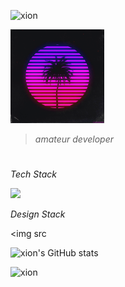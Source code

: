 ![xion](https://capsule-render.vercel.app/api?type=waving&height=200&text=xion!&fontAlign=70&fontAlignY=30&color=gradient)

<img src="https://github.com/xion2664/xion2664/blob/main/original.gif" width="150px">

> *amateur developer*

# 

*Tech Stack*

<img src="https://img.shields.io/badge/-3766AB?style=flat-square&logo=Python&logoColor=white"/>

*Design Stack*

<img src

![xion's GitHub stats](https://github-readme-stats.vercel.app/api?username=xion2664&theme=midnight-purple&show_icons=true)

![xion](https://capsule-render.vercel.app/api?type=waving&height=200&text=Waving!&fontAlign=70&fontAlignY=30&color=gradient)
